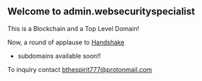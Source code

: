 ## Welcome to admin.websecurityspecialist 

This is a Blockchain and a Top Level Domain!

Now, a round of applause to [Handshake](https://handshake.org/)  

- subdomains available soon!!
 
To inquiry contact [bthespirit777@protonmail.com](https://protonmail.com/)

